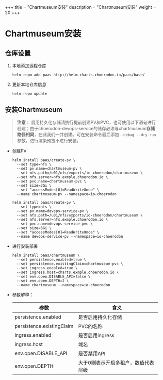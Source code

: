 +++
title = "Chartmuseum安装"
description = "Chartmuseum安装"
weight = 20
+++

# Chartmuseum安装

## 仓库设置

1. 本地添加远程仓库

    ```
    helm repo add paas http://helm-charts.choerodon.io/paas/base/
    ```
1. 更新本地仓库信息

    ```
    helm repo update 
    ```

## 安装Chartmuseum

> **注意：** 启用持久化存储请执行提前创建PV和PVC，也可使用以下语句进行创建；由于choerodon-devops-service的储存必须与chartmuseum**存储路径相同**，在此我们一并创建。可在安装命令最后添加`--debug --dry-run`参数，进行渲染预览不进行安装。

- 创建PV

    ```
    helm install paas/create-pv \
      --set type=nfs \
      --set pv.name=chartmuseum-pv \
      --set nfs.path=/u01/nfs/exports/io-choerodon/chartmuseum \
      --set nfs.server=nfs.exmple.choerodon.io \
      --set pvc.name=chartmuseum-pvc \
      --set size=3Gi \
      --set "accessModes[0]=ReadWriteOnce" \
      --name chartmuseum-pv --namespace=io-choerodon

    helm install paas/create-pv \
      --set type=nfs \
      --set pv.name=devops-service-pv \
      --set nfs.path=/u01/nfs/exports/io-choerodon/chartmuseum \
      --set nfs.server=nfs.exmple.choerodon.io \
      --set pvc.name=devops-service-pvc \
      --set size=3Gi \
      --set "accessModes[0]=ReadWriteOnce" \
      --name devops-service-pv --namespace=io-choerodon
    ```
- 进行安装部署

    ```
    helm install paas/chartmuseum \
      --set persistence.enabled=true \
      --set persistence.existingClaim=chartmuseum-pvc \
      --set ingress.enabled=true \
      --set ingress.host=charts.exmple.choerodon.io \
      --set env.open.DISABLE_API=false \
      --set env.open.DEPTH=2 \
      --name chartmuseum --namespace=io-choerodon
    ```

- 参数解释：

    | 参数 | 含义
    | --- |  --- | 
    persistence.enabled|是否启用持久化存储
    persistence.existingClaim|PVC的名称
    ingress.enabled|是否启用ingress
    ingress.host|域名
    env.open.DISABLE_API|是否禁用API
    env.open.DEPTH|大于0则表示开启多租户，数值代表层级